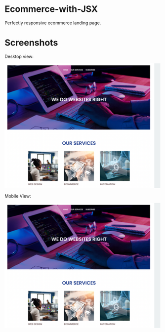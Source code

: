 # Ecommerce-with-JSX

Perfectly responsive ecommerce landing page.

# Screenshots

Desktop view:

![](/src/assets/react-jsx.png)

Mobile View:

![](/src/assets/react-jsx.png)
